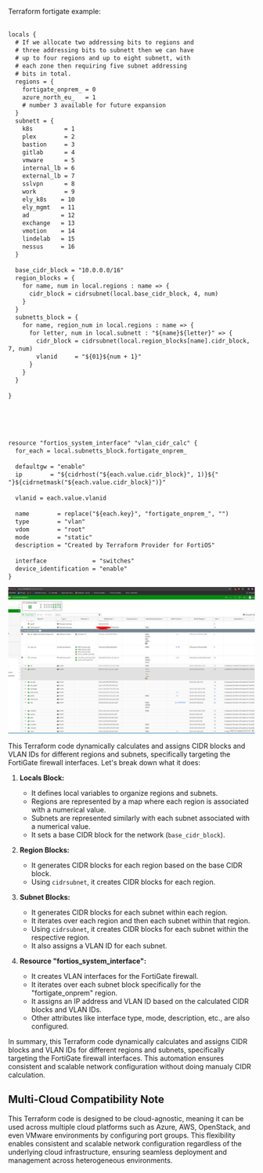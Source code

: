 

Terraform fortigate example:

```

locals {
  # If we allocate two addressing bits to regions and
  # three addressing bits to subnett then we can have
  # up to four regions and up to eight subnett, with
  # each zone then requiring five subnet addressing
  # bits in total.
  regions = {
    fortigate_onprem_ = 0 
    azure_north_eu_   = 1
    # number 3 available for future expansion
  }
  subnett = {
    k8s         = 1
    plex        = 2
    bastion     = 3
    gitlab      = 4
    vmware      = 5
    internal_lb = 6
    external_lb = 7
    sslvpn      = 8
    work        = 9
    ely_k8s    = 10
    ely_mgmt   = 11
    ad         = 12
    exchange   = 13
    vmotion    = 14
    lindelab   = 15
    nessus     = 16
  }

  base_cidr_block = "10.0.0.0/16"
  region_blocks = {
    for name, num in local.regions : name => {
      cidr_block = cidrsubnet(local.base_cidr_block, 4, num)
    }
  }
  subnetts_block = {
    for name, region_num in local.regions : name => {
      for letter, num in local.subnett : "${name}${letter}" => {
        cidr_block = cidrsubnet(local.region_blocks[name].cidr_block, 7, num)
        vlanid     = "${01}${num + 1}"
      }
    }
  }

}





resource "fortios_system_interface" "vlan_cidr_calc" {
  for_each = local.subnetts_block.fortigate_onprem_

  defaultgw = "enable"
  ip        = "${cidrhost("${each.value.cidr_block}", 1)}${" "}${cidrnetmask("${each.value.cidr_block}")}"

  vlanid = each.value.vlanid

  name        = replace("${each.key}", "fortigate_onprem_", "")
  type        = "vlan"
  vdom        = "root"
  mode        = "static"
  description = "Created by Terraform Provider for FortiOS"

  interface             = "switches"
  device_identification = "enable"
}
```
![Fortigate Picture ](Fortigate_vlans.png "Vlans in fortigate created by the terraform code")

This Terraform code dynamically calculates and assigns CIDR blocks and VLAN IDs for different regions and subnets, specifically targeting the FortiGate firewall interfaces. Let's break down what it does:

1. **Locals Block:**
   - It defines local variables to organize regions and subnets.
   - Regions are represented by a map where each region is associated with a numerical value.
   - Subnets are represented similarly with each subnet associated with a numerical value.
   - It sets a base CIDR block for the network (`base_cidr_block`).

2. **Region Blocks:**
   - It generates CIDR blocks for each region based on the base CIDR block.
   - Using `cidrsubnet`, it creates CIDR blocks for each region.

3. **Subnet Blocks:**
   - It generates CIDR blocks for each subnet within each region.
   - It iterates over each region and then each subnet within that region.
   - Using `cidrsubnet`, it creates CIDR blocks for each subnet within the respective region.
   - It also assigns a VLAN ID for each subnet.

4. **Resource "fortios_system_interface":**
   - It creates VLAN interfaces for the FortiGate firewall.
   - It iterates over each subnet block specifically for the "fortigate_onprem" region.
   - It assigns an IP address and VLAN ID based on the calculated CIDR blocks and VLAN IDs.
   - Other attributes like interface type, mode, description, etc., are also configured.

In summary, this Terraform code dynamically calculates and assigns CIDR blocks and VLAN IDs for different regions and subnets, specifically targeting the FortiGate firewall interfaces. This automation ensures consistent and scalable network configuration without doing manualy CIDR calculation.

## Multi-Cloud Compatibility Note

This Terraform code is designed to be cloud-agnostic, meaning it can be used across multiple cloud platforms such as Azure, AWS, OpenStack, and even VMware environments by configuring port groups. This flexibility enables consistent and scalable network configuration regardless of the underlying cloud infrastructure, ensuring seamless deployment and management across heterogeneous environments.




